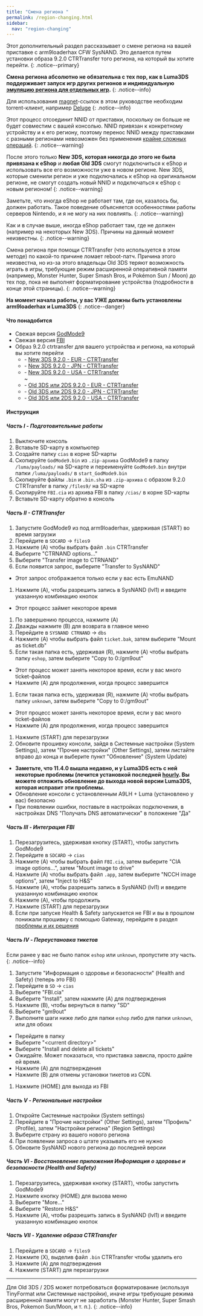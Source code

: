 ```yaml
---
title: "Смена региона "
permalink: /region-changing.html
sidebar:
  nav: "region-changing"
---
```


Этот дополнительный раздел рассказывает о смене региона на вашей приставке с arm9loaderhax CFW SysNAND. Это делается путем установки образа 9.2.0 CTRTransfer того региона, на который вы хотите перейти.
{: .notice--primary}

**Смена региона абсолютно не обязательна с тех пор, как в Luma3DS поддерживает запуск игр других регионов и индивидуальную [эмуляцию региона для отдельных игр](https://vk.com/3ds_cfw?w=wall-125012133_2091%2Fall).**
{: .notice--info}

Для использования [magnet](https://en.wikipedia.org/wiki/Magnet_URI_scheme)-ссылок в этом руководстве необходим torrent-клиент, например [Deluge](http://dev.deluge-torrent.org/wiki/Download)
{: .notice--info}

Этот процесс отсоединит NNID от приставки, поскольку он больше не будет совместим с вашей консолью. NNID привязан к конкретному устройству и к его региону, поэтому перенос NNID между приставками с разными регионами невозможен без применения [крайне сложных операций](https://gist.githubusercontent.com/yifanlu/e80db121d38aceb8cca0e03cefd5853b/raw/3c4dd89869156ca0f945a2791e699acfdb32b510/gistfile1.txt).
{: .notice--warning}

После этого только **New 3DS, которая никогда до этого не была привязана к eShop** и **любая Old 3DS** смогут подключиться к eShop и использовать все его возможности уже в новом регионе. New 3DS, которые сменили регион и уже подключались к eShop на оригинальном регионе, не смогут создать новый NNID и подключаться к eShop с новым регионом!
{: .notice--warning}

Заметьте, что иногда eShop не работает там, где он, казалось бы, должен работать. Такое поведение объясняется особенностями работы серверов Nintendo, и я не могу на них повлиять.
{: .notice--warning}

Как и в случае выше, иногда eShop работает там, где не должен (например на некоторых New 3DS). Причины на данный момент неизвестны.
{: .notice--warning}

Смена региона при помощи CTRTransfer (что используется в этом методе) по какой-то причине ломает reboot-патч. Причина этого неизвестна, но из-за этого владельцы Old 3DS теряют возможность играть в игры, требующие режим расширенной оперативной памяти (например, Monster Hunter, Super Smash Bros, и Pokémon Sun / Moon) до тех пор, пока не выполнят форматирование устройства (подробности в конце этой страницы).
{: .notice--warning}

**На момент начала работы, у вас УЖЕ должны быть установлены arm9loaderhax и Luma3DS**
{: .notice--danger}

#### <a name="what_need" />Что понадобится 

* Свежая версия [GodMode9](https://github.com/d0k3/GodMode9/releases/)
* Свежая версия [FBI](https://github.com/Steveice10/FBI/releases/latest)
* Образ 9.2.0 ctrtransfer для вашего устройства и региона, на который вы хотите перейти
  +    <i class="fa fa-magnet" aria-hidden="true" title="Это magnet-ссылка. Воспользуйтесь торрент-клиентом, чтобы скачать этот файл."></i> - [New 3DS 9.2.0 - EUR - CTRTransfer](magnet:?xt=urn:btih:fed7bfeec0e52b42a77467cfb6ffd3e9dd2d5a70&dn=9.2.0-20E%5FCTRTransfer%5Fn3ds.zip&tr=udp%3A%2F%2Ftracker.coppersurfer.tk%3A6969%2Fannounce&tr=udp%3A%2F%2Ftracker.opentrackr.org%3A1337%2Fannounce&tr=http%3A%2F%2Ftracker.opentrackr.org%3A1337%2Fannounce&tr=udp%3A%2F%2Fzer0day.ch%3A1337%2Fannounce&tr=udp%3A%2F%2Ftracker.leechers-paradise.org%3A6969%2Fannounce&tr=http%3A%2F%2Fexplodie.org%3A6969%2Fannounce&tr=udp%3A%2F%2Fexplodie.org%3A6969%2Fannounce&tr=udp%3A%2F%2F9.rarbg.com%3A2710%2Fannounce&tr=udp%3A%2F%2Fp4p.arenabg.com%3A1337%2Fannounce&tr=http%3A%2F%2Fp4p.arenabg.com%3A1337%2Fannounce&tr=udp%3A%2F%2Ftracker.aletorrenty.pl%3A2710%2Fannounce&tr=http%3A%2F%2Ftracker.aletorrenty.pl%3A2710%2Fannounce&tr=http%3A%2F%2Ftracker1.wasabii.com.tw%3A6969%2Fannounce&tr=http%3A%2F%2Ftracker.baravik.org%3A6970%2Fannounce&tr=http%3A%2F%2Ftracker.tfile.me%2Fannounce&tr=udp%3A%2F%2Ftorrent.gresille.org%3A80%2Fannounce&tr=http%3A%2F%2Ftorrent.gresille.org%2Fannounce&tr=udp%3A%2F%2Ftracker.yoshi210.com%3A6969%2Fannounce&tr=udp%3A%2F%2Ftracker.tiny-vps.com%3A6969%2Fannounce&tr=udp%3A%2F%2Ftracker.filetracker.pl%3A8089%2Fannounce)   
  +    <i class="fa fa-magnet" aria-hidden="true" title="Это magnet-ссылка. Воспользуйтесь торрент-клиентом, чтобы скачать этот файл."></i> - [New 3DS 9.2.0 - JPN - CTRTransfer](magnet:?xt=urn:btih:b22d67fd02b3b0e30ac991e451db0f2d32e7beca&dn=9.2.0-20J%5FCTRTransfer%5Fn3ds.zip&tr=udp%3A%2F%2Ftracker.coppersurfer.tk%3A6969%2Fannounce&tr=udp%3A%2F%2Ftracker.opentrackr.org%3A1337%2Fannounce&tr=http%3A%2F%2Ftracker.opentrackr.org%3A1337%2Fannounce&tr=udp%3A%2F%2Fzer0day.ch%3A1337%2Fannounce&tr=udp%3A%2F%2Ftracker.leechers-paradise.org%3A6969%2Fannounce&tr=http%3A%2F%2Fexplodie.org%3A6969%2Fannounce&tr=udp%3A%2F%2Fexplodie.org%3A6969%2Fannounce&tr=udp%3A%2F%2F9.rarbg.com%3A2710%2Fannounce&tr=udp%3A%2F%2Fp4p.arenabg.com%3A1337%2Fannounce&tr=http%3A%2F%2Fp4p.arenabg.com%3A1337%2Fannounce&tr=udp%3A%2F%2Ftracker.aletorrenty.pl%3A2710%2Fannounce&tr=http%3A%2F%2Ftracker.aletorrenty.pl%3A2710%2Fannounce&tr=http%3A%2F%2Ftracker1.wasabii.com.tw%3A6969%2Fannounce&tr=http%3A%2F%2Ftracker.baravik.org%3A6970%2Fannounce&tr=http%3A%2F%2Ftracker.tfile.me%2Fannounce&tr=udp%3A%2F%2Ftorrent.gresille.org%3A80%2Fannounce&tr=http%3A%2F%2Ftorrent.gresille.org%2Fannounce&tr=udp%3A%2F%2Ftracker.yoshi210.com%3A6969%2Fannounce&tr=udp%3A%2F%2Ftracker.tiny-vps.com%3A6969%2Fannounce&tr=udp%3A%2F%2Ftracker.filetracker.pl%3A8089%2Fannounce)     
  +    <i class="fa fa-magnet" aria-hidden="true" title="Это magnet-ссылка. Воспользуйтесь торрент-клиентом, чтобы скачать этот файл."></i> - [New 3DS 9.2.0 - USA - CTRTransfer](magnet:?xt=urn:btih:985d47442dc470d1b9f908256bed041c63885f60&dn=9.2.0-20U%5FCTRTransfer%5Fn3ds.zip&tr=udp%3A%2F%2Ftracker.coppersurfer.tk%3A6969%2Fannounce&tr=udp%3A%2F%2Ftracker.opentrackr.org%3A1337%2Fannounce&tr=http%3A%2F%2Ftracker.opentrackr.org%3A1337%2Fannounce&tr=udp%3A%2F%2Fzer0day.ch%3A1337%2Fannounce&tr=udp%3A%2F%2Ftracker.leechers-paradise.org%3A6969%2Fannounce&tr=http%3A%2F%2Fexplodie.org%3A6969%2Fannounce&tr=udp%3A%2F%2Fexplodie.org%3A6969%2Fannounce&tr=udp%3A%2F%2F9.rarbg.com%3A2710%2Fannounce&tr=udp%3A%2F%2Fp4p.arenabg.com%3A1337%2Fannounce&tr=http%3A%2F%2Fp4p.arenabg.com%3A1337%2Fannounce&tr=udp%3A%2F%2Ftracker.aletorrenty.pl%3A2710%2Fannounce&tr=http%3A%2F%2Ftracker.aletorrenty.pl%3A2710%2Fannounce&tr=http%3A%2F%2Ftracker1.wasabii.com.tw%3A6969%2Fannounce&tr=http%3A%2F%2Ftracker.baravik.org%3A6970%2Fannounce&tr=http%3A%2F%2Ftracker.tfile.me%2Fannounce&tr=udp%3A%2F%2Ftorrent.gresille.org%3A80%2Fannounce&tr=http%3A%2F%2Ftorrent.gresille.org%2Fannounce&tr=udp%3A%2F%2Ftracker.yoshi210.com%3A6969%2Fannounce&tr=udp%3A%2F%2Ftracker.tiny-vps.com%3A6969%2Fannounce&tr=udp%3A%2F%2Ftracker.filetracker.pl%3A8089%2Fannounce)    
~
  +    <i class="fa fa-magnet" aria-hidden="true" title="Это magnet-ссылка. Воспользуйтесь торрент-клиентом, чтобы скачать этот файл."></i> - [Old 3DS или 2DS 9.2.0 - EUR - CTRTransfer](magnet:?xt=urn:btih:8d6142313971b08f92257e7fb1c1d5689e34ed78&dn=9.2.0-20E%5FCTRTransfer%5Fo3ds.zip&tr=udp%3A%2F%2Ftracker.coppersurfer.tk%3A6969%2Fannounce&tr=udp%3A%2F%2Ftracker.opentrackr.org%3A1337%2Fannounce&tr=http%3A%2F%2Ftracker.opentrackr.org%3A1337%2Fannounce&tr=udp%3A%2F%2Fzer0day.ch%3A1337%2Fannounce&tr=udp%3A%2F%2Ftracker.leechers-paradise.org%3A6969%2Fannounce&tr=http%3A%2F%2Fexplodie.org%3A6969%2Fannounce&tr=udp%3A%2F%2Fexplodie.org%3A6969%2Fannounce&tr=udp%3A%2F%2F9.rarbg.com%3A2710%2Fannounce&tr=udp%3A%2F%2Fp4p.arenabg.com%3A1337%2Fannounce&tr=http%3A%2F%2Fp4p.arenabg.com%3A1337%2Fannounce&tr=udp%3A%2F%2Ftracker.aletorrenty.pl%3A2710%2Fannounce&tr=http%3A%2F%2Ftracker.aletorrenty.pl%3A2710%2Fannounce&tr=http%3A%2F%2Ftracker1.wasabii.com.tw%3A6969%2Fannounce&tr=http%3A%2F%2Ftracker.baravik.org%3A6970%2Fannounce&tr=http%3A%2F%2Ftracker.tfile.me%2Fannounce&tr=udp%3A%2F%2Ftorrent.gresille.org%3A80%2Fannounce&tr=http%3A%2F%2Ftorrent.gresille.org%2Fannounce&tr=udp%3A%2F%2Ftracker.yoshi210.com%3A6969%2Fannounce&tr=udp%3A%2F%2Ftracker.tiny-vps.com%3A6969%2Fannounce&tr=udp%3A%2F%2Ftracker.filetracker.pl%3A8089%2Fannounce)     
  +    <i class="fa fa-magnet" aria-hidden="true" title="Это magnet-ссылка. Воспользуйтесь торрент-клиентом, чтобы скачать этот файл."></i> - [Old 3DS или 2DS 9.2.0 - JPN - CTRTransfer](magnet:?xt=urn:btih:24ad2b85e67013ef1f91178dca7ad2e40663b9b2&dn=9.2.0-20J%5FCTRTransfer%5Fo3ds.zip&tr=udp%3A%2F%2Ftracker.coppersurfer.tk%3A6969%2Fannounce&tr=udp%3A%2F%2Ftracker.opentrackr.org%3A1337%2Fannounce&tr=http%3A%2F%2Ftracker.opentrackr.org%3A1337%2Fannounce&tr=udp%3A%2F%2Fzer0day.ch%3A1337%2Fannounce&tr=udp%3A%2F%2Ftracker.leechers-paradise.org%3A6969%2Fannounce&tr=http%3A%2F%2Fexplodie.org%3A6969%2Fannounce&tr=udp%3A%2F%2Fexplodie.org%3A6969%2Fannounce&tr=udp%3A%2F%2F9.rarbg.com%3A2710%2Fannounce&tr=udp%3A%2F%2Fp4p.arenabg.com%3A1337%2Fannounce&tr=http%3A%2F%2Fp4p.arenabg.com%3A1337%2Fannounce&tr=udp%3A%2F%2Ftracker.aletorrenty.pl%3A2710%2Fannounce&tr=http%3A%2F%2Ftracker.aletorrenty.pl%3A2710%2Fannounce&tr=http%3A%2F%2Ftracker1.wasabii.com.tw%3A6969%2Fannounce&tr=http%3A%2F%2Ftracker.baravik.org%3A6970%2Fannounce&tr=http%3A%2F%2Ftracker.tfile.me%2Fannounce&tr=udp%3A%2F%2Ftorrent.gresille.org%3A80%2Fannounce&tr=http%3A%2F%2Ftorrent.gresille.org%2Fannounce&tr=udp%3A%2F%2Ftracker.yoshi210.com%3A6969%2Fannounce&tr=udp%3A%2F%2Ftracker.tiny-vps.com%3A6969%2Fannounce&tr=udp%3A%2F%2Ftracker.filetracker.pl%3A8089%2Fannounce)     
  +    <i class="fa fa-magnet" aria-hidden="true" title="Это magnet-ссылка. Воспользуйтесь торрент-клиентом, чтобы скачать этот файл."></i> - [Old 3DS или 2DS 9.2.0 - USA - CTRTransfer](magnet:?xt=urn:btih:1dc79a2a0babb45497961888f369423a93135e2b&dn=9.2.0-20U%5FCTRTransfer%5Fo3ds.zip&tr=udp%3A%2F%2Ftracker.coppersurfer.tk%3A6969%2Fannounce&tr=udp%3A%2F%2Ftracker.opentrackr.org%3A1337%2Fannounce&tr=http%3A%2F%2Ftracker.opentrackr.org%3A1337%2Fannounce&tr=udp%3A%2F%2Fzer0day.ch%3A1337%2Fannounce&tr=udp%3A%2F%2Ftracker.leechers-paradise.org%3A6969%2Fannounce&tr=http%3A%2F%2Fexplodie.org%3A6969%2Fannounce&tr=udp%3A%2F%2Fexplodie.org%3A6969%2Fannounce&tr=udp%3A%2F%2F9.rarbg.com%3A2710%2Fannounce&tr=udp%3A%2F%2Fp4p.arenabg.com%3A1337%2Fannounce&tr=http%3A%2F%2Fp4p.arenabg.com%3A1337%2Fannounce&tr=udp%3A%2F%2Ftracker.aletorrenty.pl%3A2710%2Fannounce&tr=http%3A%2F%2Ftracker.aletorrenty.pl%3A2710%2Fannounce&tr=http%3A%2F%2Ftracker1.wasabii.com.tw%3A6969%2Fannounce&tr=http%3A%2F%2Ftracker.baravik.org%3A6970%2Fannounce&tr=http%3A%2F%2Ftracker.tfile.me%2Fannounce&tr=udp%3A%2F%2Ftorrent.gresille.org%3A80%2Fannounce&tr=http%3A%2F%2Ftorrent.gresille.org%2Fannounce&tr=udp%3A%2F%2Ftracker.yoshi210.com%3A6969%2Fannounce&tr=udp%3A%2F%2Ftracker.tiny-vps.com%3A6969%2Fannounce&tr=udp%3A%2F%2Ftracker.filetracker.pl%3A8089%2Fannounce)
 
#### <a name="instructions" />Инструкция

##### <a name="part1" />Часть I - Подготовительные работы

1. Выключите консоль
1. Вставьте SD-карту в компьютер
1. Создайте папку `cias` в корне SD-карты
1. Скопируйте `GodMode9.bin` из `.zip-архива` GodMode9 в папку `/luma/payloads/` на SD-карте и переименуйте `GodMode9.bin` внутри папки `/luma/payloads/` в `start_GodMode9.bin`
1. Скопируйте файлы `.bin` и `.bin.sha` из `.zip-архива` с образом 9.2.0 CTRTransfer в папку `/files9/` на SD-карте
1. Скопируйте `FBI.cia` из архива FBI в папку `/cias/` в корне SD-карты
1. Вставьте SD-карту обратно в консоль

##### <a name="part2" />Часть II - CTRTransfer

1. Запустите GodMode9 из под arm9loaderhax, удерживая (START) во время загрузки
1. Перейдите в `SDCARD` -> `files9`
1. Нажмите (A) чтобы выбрать файл `.bin` CTRTransfer
1. Выберите "CTRNAND options..."
1. Выберите "Transfer image to CTRNAND"
1. Если появится запрос, выберите "Transfer to SysNAND"
  + Этот запрос отображается только если у вас есть EmuNAND
1. Нажмите (A), чтобы разрешить запись в SysNAND (lvl1) и введите указанную комбинацию кнопок
  + Этот процесс займет некоторое время
1. По завершению процесса, нажмите (A)
1. Дважды нажмите (B) для возврата в главное меню
1. Перейдите в `SYSNAND CTRNAND` -> `dbs`
1. Нажмите (A) чтобы выбрать файл `ticket.bak`, затем выберите "Mount as ticket.db"
1. Если такая папка есть, удерживая (R), нажмите (A) чтобы выбрать папку `eshop`, затем выберите "Copy to 0:/gm9out"
  + Этот процесс может занять некоторое время, если у вас много ticket-файлов
  + Нажмите (A) для продолжения, когда процесс завершится
1. Если такая папка есть, удерживая (R), нажмите (A) чтобы выбрать папку `unknown`, затем выберите "Copy to 0:/gm9out"
  + Этот процесс может занять некоторое время, если у вас много ticket-файлов
  + Нажмите (A) для продолжения, когда процесс завершится
1. Нажмите (START) для перезагрузки
1. Обновите прошивку консоли, зайдя в Системные настройки (System Settings), затем "Прочие настройки" (Other Settings), затем листайте вправо до конца и выберите пункт "Обновление" (System Update)
  + **Заметьте, что 11.4.0 вышла недавно, и у Luma3DS есть с ней некоторые проблемы (лечится установкой последней [hourly](https://astronautlevel2.github.io/Luma3DS/). Вы можете отложить обновление до выхода новой версии Luma3DS, которая исправит эти проблемы.**
  + Обновление консоли с установленным A9LH + Luma (установлено у вас) безопасно
  + При появлении ошибки, поставьте в настройках подключения, в настройках DNS "Получать DNS автоматически" в положение "Да"

##### <a name="part3" />Часть III - Интеграция FBI

1. Перезагрузитесь, удерживая кнопку (START), чтобы запустить GodMode9
1. Перейдите в `SDCARD` -> `cias`
1. Нажмите (A) чтобы выбрать файл `FBI.cia`, затем выберите "CIA image options...", затем "Mount image to drive"
1. Нажмите (A) чтобы выбрать файл `.app`, затем выберите "NCCH image options", затем "Inject to H&S"
1. Нажмите (A), чтобы разрешить запись в SysNAND (lvl1) и введите указанную комбинацию кнопок
1. Нажмите (A), чтобы продолжить
1. Нажмите (START) для перезагрузки
1. Если при запуске Health & Safety запускается не FBI и вы в прошлом понижали прошивку с помощью Gateway, перейдите в раздел [проблемы и их решения](troubleshooting#gw_fbi)

##### <a name="part4" />Часть IV - Переустановка тикетов

Если ранее у вас не было папок `eshop` или `unknown`, пропустите эту часть.
{: .notice--info}

1. Запустите "Информация о здоровье и безопасности" (Health and Safety) (теперь это FBI)
1. Перейдите в `SD` -> `cias`
1. Выберите "FBI.cia"
1. Выберите "Install", затем нажмите (A) для подтверждения
1. Нажмите (B), чтобы вернуться в папку "SD"
1. Выберите "gm9out"
1. Выполните шаги ниже либо для папки `eshop` либо для папки `unknown`, или для обоих
  + Перейдите в папку
  + Выберите "\<current directory>"
  + Выберите "Install and delete all tickets"
  + Ожидайте. Может показаться, что приставка зависла, просто дайте ей время.
  + Нажмите (A) для подтверждения
  + Нажмите (B) для отмены установки тикетов из CDN.
1. Нажмите (HOME) для выхода из FBI

##### <a name="part5" />Часть V - Региональные настройки

1. Откройте Системные настройки (System settings)
1. Перейдите в "Прочие настройки" (Other Settings), затем "Профиль" (Profile), затем "Настройки региона" (Region Settings)
1. Выберите страну из вашего нового региона
1. При появлении запроса о штате указывать его не нужно
1. Обновите SysNAND нового региона до последней версии

##### <a name="part6" />Часть VI - Восстановление приложения Информация о здоровье и безопасности (Health and Safety)

1. Перезагрузитесь, удерживая кнопку (START), чтобы запустить GodMode9
1. Нажмите кнопку (HOME) для вызова меню
1. Выберите "More..."
1. Выберите "Restore H&S"
1. Нажмите (A), чтобы разрешить запись в SysNAND (lvl1) и введите указанную комбинацию кнопок

##### <a name="part7" />Часть VII - Удаление образа CTRTransfer

1. Перейдите в `SDCARD` -> `files9`
1. Нажмите (X), выделив файл `.bin` CTRTransfer чтобы удалить его
1. Нажмите (A) для подтверждения
1. Нажмите (START) для перезагрузки

___

Для Old 3DS / 2DS может потребоваться форматирование (используя TinyFormat или Системные настройки), иначе игры требующие режима расширенной памяти могут не заработать (Monster Hunter, Super Smash Bros, Pokemon Sun/Moon, и т. п.).
{: .notice--info}